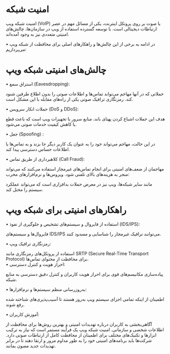 # امنیت شبکه

امنیت شبکه ویپ (VoIP) یا   صوت بر روی پروتکل اینترنت، یکی از مسائل مهم در عصر ارتباطات دیجیتالی است. با توسعه گسترده استفاده از ویپ در سازمان‌ها، چالش‌های امنیتی متعددی نیز به وجود آمده‌اند. 

•	در ادامه به برخی از این چالش‌ها و راهکارهای اصلی برای محافظت از شبکه ویپ می‌پردازیم:

# چالش‌های امنیتی شبکه ویپ <br>

•	استراق سمع (Eavesdropping):

حملاتی که در آنها مهاجم می‌تواند تماس‌ها و اطلاعات صوتی را بدون اطلاع طرفین شنود کند. رمزنگاری ترافیک صوتی یکی از راه‌های مقابله با این مشکل است.<br>

•	حملات انکار سرویس (DoS و DDoS):

هدف این حملات اشباع کردن پهنای باند، منابع سرور یا تجهیزات ویپ است که باعث قطع یا کاهش کیفیت خدمات صوتی می‌شود.

•	جعل (Spoofing) :


در این حالت، مهاجم می‌تواند خود را به عنوان یک کاربر دیگر جا بزند و به تماس‌ها یا اطلاعات حساس دسترسی پیدا کند.<br>

•	كلاهبرداری از طریق تماس (Call Fraud):

مهاجمان از ضعف‌های امنیتی برای انجام تماس‌های غیرمجاز استفاده می‌کنند که می‌تواند منجر به هزینه‌های بالای تلفنی شود.
ویروس‌ها و نرم‌افزارهای مخرب:

مانند سایر شبکه‌ها، ویپ نیز در معرض حملات بدافزاری است که می‌تواند عملکرد سیستم را مختل کند.

# راهکارهای امنیتی برای شبکه ویپ
 
•	استفاده از فایروال و سیستم‌های تشخیص و جلوگیری از نفوذ (IDS/IPS):

فایروال‌ها و سیستم‌های IDS/IPS می‌توانند ترافیک غیرمجاز را شناسایی و مسدود کنند.

•	رمزنگاری ترافیک ویپ:

استفاده از پروتکل‌های رمزنگاری مانند SRTP (Secure Real-Time Transport Protocol) برای محافظت از محتوای تماس‌ها.<br>
•	احراز هویت و کنترل دسترسی:

پیاده‌سازی مکانیسم‌های قوی برای احراز هویت کاربران و کنترل دقیق دسترسی به منابع شبکه.

•	به‌روزرسانی منظم سیستم‌ها و نرم‌افزارها:

اطمینان از اینکه تمامی اجزای سیستم ویپ به‌روز هستند تا آسیب‌پذیری‌های شناخته شده رفع شوند.

•	آموزش کاربران:

آگاهی‌بخشی به کاربران درباره تهدیدات امنیتی و بهترین روش‌ها برای محافظت از اطلاعات شخصی و سازمانی.
امنیت شبکه ویپ یک فرآیند مستمر است که نیاز به ترکیب ابزارها و تکنیک‌های مختلف برای اطمینان از محافظت کامل از ارتباطات صوتی دارد. شرکت‌ها باید برنامه‌های امنیتی خود را به طور مداوم مرور و ارتقا دهند تا در برابر تهدیدات جدید مصون بمانند.

